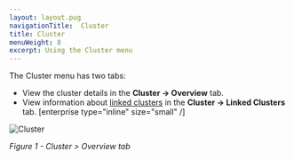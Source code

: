 ```yaml
---
layout: layout.pug
navigationTitle:  Cluster
title: Cluster
menuWeight: 8
excerpt: Using the Cluster menu
---
```


The Cluster menu has two tabs:

- View the cluster details in the **Cluster -> Overview** tab.
- View information about [linked clusters](/1.12/administering-clusters/multiple-clusters/cluster-links) in the **Cluster -> Linked Clusters** tab. [enterprise type="inline" size="small" /]

![Cluster](/1.12/img/GUI-Cluster-OSS-Cluster_View-1_12.png)

<p><i>Figure 1 - Cluster > Overview tab</i></p>
